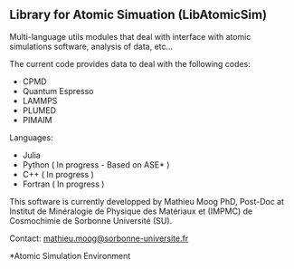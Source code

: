 ## Library for Atomic Simuation (LibAtomicSim)

Multi-language utils modules that deal with interface with atomic simulations software, analysis of data, etc...

The current code provides data to deal with the following codes:
- CPMD
- Quantum Espresso
- LAMMPS
- PLUMED
- PIMAIM

Languages:
- Julia 
- Python ( In progress - Based on ASE* )
- C++ ( In progress )
- Fortran ( In progress )

This software is currently developped by 
Mathieu Moog PhD, Post-Doc at Institut de Minéralogie de Physique des Matériaux et (IMPMC) de Cosmochimie de Sorbonne Université (SU).

Contact: mathieu.moog@sorbonne-universite.fr

*Atomic Simulation Environment
